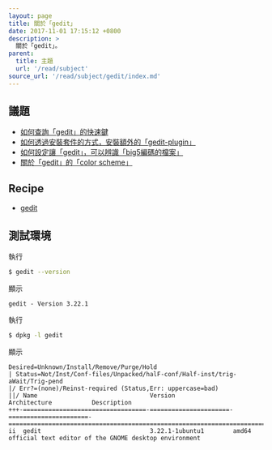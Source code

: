 ```yaml
---
layout: page
title: 關於「gedit」
date: 2017-11-01 17:15:12 +0800
description: >
  關於「gedit」。
parent:
  title: 主題
  url: '/read/subject'
source_url: '/read/subject/gedit/index.md'
---
```



## 議題

* [如何查詢「gedit」的快速鍵](shortcut.html)
* [如何透過安裝套件的方式，安裝額外的「gedit-plugin」](plugin.html)
* [如何設定讓「gedit」，可以辨識「big5編碼的檔案」](candidate-encodings.html)
* [關於「gedit」的「color scheme」](color-scheme.html)


## Recipe

* [gedit](https://github.com/samwhelp/note-ubuntu-17.10/tree/gh-pages/recipe/gedit)


## 測試環境

執行

``` sh
$ gedit --version
```

顯示

```
gedit - Version 3.22.1
```

執行

``` sh
$ dpkg -l gedit
```

顯示

```
Desired=Unknown/Install/Remove/Purge/Hold
| Status=Not/Inst/Conf-files/Unpacked/halF-conf/Half-inst/trig-aWait/Trig-pend
|/ Err?=(none)/Reinst-required (Status,Err: uppercase=bad)
||/ Name                               Version                Architecture           Description
+++-==================================-======================-======================-=========================================================================
ii  gedit                              3.22.1-1ubuntu1        amd64                  official text editor of the GNOME desktop environment
```
